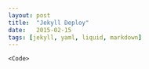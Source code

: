 ```yaml
---
layout: post
title:  "Jekyll Deploy"
date:   2015-02-15
tags: [jekyll, yaml, liquid, markdown]
---
```




~~~~~~
<Code>
~~~~~~

